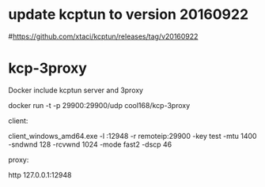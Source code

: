 # update kcptun to version 20160922
#https://github.com/xtaci/kcptun/releases/tag/v20160922
# kcp-3proxy
Docker include kcptun server and 3proxy


docker run -t -p 29900:29900/udp cool168/kcp-3proxy


client:

client_windows_amd64.exe -l :12948 -r remoteip:29900 -key test -mtu 1400 -sndwnd 128 -rcvwnd 1024 -mode fast2 -dscp 46

proxy:

http 127.0.0.1:12948

